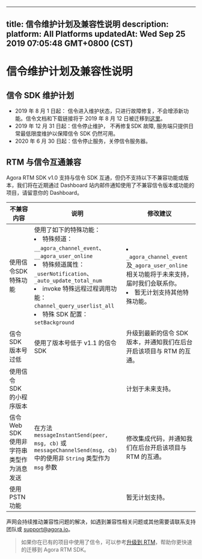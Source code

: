 
---
title: 信令维护计划及兼容性说明
description: 
platform: All Platforms
updatedAt: Wed Sep 25 2019 07:05:48 GMT+0800 (CST)
---
# 信令维护计划及兼容性说明
## 信令 SDK 维护计划

- 2019 年 8 月 1 日起： 信令进入维护状态，只进行故障修复，不会增添新功能。信令文档和下载链接将于 2019 年 8 月 12 日被迁移到[这里](https://docs.agora.io/cn/Signaling/product_signaling?platform=All%20Platforms)。
- 2019 年 12 月 31 日起：信令停止维护， 不再修复SDK 故障, 服务端只提供日常最低限度维护以保障信令 SDK 仍然可用。
- 2020 年 6 月 30 日起：信令停止服务，关停信令服务器。


## RTM 与信令互通兼容

Agora RTM SDK v1.0 支持与信令 SDK 互通，但仍不支持以下不兼容功能或版本，我们将在近期通过 Dashboard 站内邮件通知使用了不兼容信令版本或功能的项目，请留意你的 Dashboard。

| 不兼容内容                              | 说明                                                         | 修改建议                                                     |
| -------------------------------------------- | ---------------------------------------------------------- | ------------------------------------------------------------- |
| 使用信令SDK特殊功能          | 使用了如下的特殊功能：<li>特殊频道： <code>\__agora_channel_event</code>、<code>\__agora_user_online</code>  <li>特殊频道属性：  <code>_userNotification</code>、<code> _auto_update_total_num</code> <li>invoke 特殊远程过程调用功能： <code>channel_query_userlist_all</code> <li> 特殊 SDK 配置： <code>setBackground</code> | <li><code>_agora_channel_event</code> 及<code>_agora_user_online</code> 相关功能将于未来支持，届时我们会联系你。<li> 暂无计划支持其他特殊功能。 |
| 信令 SDK 版本号过低            | 使用了版本号低于 v1.1 的信令 SDK     | 升级到最新的信令 SDK 版本，并通知我们在后台开启该项目与 RTM 的互通。 |
| 使用信令 SDK 的小程序版本 |                                                                  | 计划于未来支持。|
| 信令 Web SDK 使用非字符串类型作为消息发送 | 在方法 `messageInstantSend(peer, msg, cb)` 或 `messageChannelSend(msg, cb)` 中的使用非 `String` 类型作为 `msg` 参数 | 修改集成代码，并通知我们在后台开启该项目与 RTM 的互通。 |
| 使用 PSTN 功能                      |                                                                 | 暂无计划支持。|

声网会持续推动兼容性问题的解决，如遇到兼容性相关问题或其他需要请联系支持团队或 support@agora.io。
	
> 如果你在已有的项目中使用了信令，可以参考[升级到 RTM](../../cn/Real-time-Messaging/RTM_vs_signaling_android.md)，帮助你更快速的迁移到 Agora RTM SDK。







